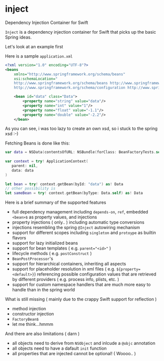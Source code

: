 # inject
Dependency Injection Container for Swift

`Inject` is a dependency injection container for Swift that picks up the basic Spring ideas.

Let's look at an example first

Here is a sample `application.xml`
```xml
<?xml version="1.0" encoding="UTF-8"?>
<beans
    xmlns="http://www.springframework.org/schema/beans"
    xsi:schemaLocation="
    http://www.springframework.org/schema/beans http://www.springframework.org/schema/beans/spring-beans-3.2.xsd
    http://www.springframework.org/schema/configuration http://www.springframework.org/schema/util/spring-util.xsd">

    <bean id="data" class="Data">
        <property name="string" value="data"/>
        <property name="int" value="1"/>
        <property name="float" value="-1.1"/>
        <property name="double" value="-2.2"/>
    </bean>
```

As you can see, i was too lazy to create an own xsd, so i stuck to the spring xsd :-)

Fetching Beans is done like this:

```swift
var data = NSData(contentsOfURL: NSBundle(forClass: BeanFactoryTests.self).URLForResource("application", withExtension: "xml")!)!
    
var context = try! ApplicationContext(
   parent: nil,
   data: data
)
        
let bean = try! context.getBean(byId: "data") as! Data
// other possibility is
let sameBean = try! context.getBean(byType: Data.self) as! Data

```

Here is a brief summary of the supported features
* full dependency management including `depends-on`, `ref`, embedded `<bean>`s as property values, and injections
* property injections ( only.. ) including automatic type conversions
* injections resembling the spring `@Inject` autowiring mechanism
* support for different scopes including `singleton`  and `protoype` as builtin flavors
* support for lazy initialized beans
* support for bean templates ( e.g. `parent="<id>"` )
* lifecycle methods ( e.g. `postConstruct` )
* `BeanPostProcessor`'s
* support for hierarchical containers, inheriting all aspects
* support for placeholder resolution in xml files ( e.g. `${property=<default>}`) referencing possible configuration values that are retrieved by different providers ( e.g. process info, plists, etc. )
* support for custom namespace handlers that are much more easy to handle than in the spring world

What is still missing ( mainly due to the crappy Swift support for reflection )
* method injection
* constructor injection
* `FactoryBean`s
* let me think...hmmm

And there are also limitations ( darn )
* all objects need to derive from `NSObject` and inlcude a `@objc` annotation
* all objects need to have a dafault `init` function
* all properties that are injected cannot be optional! ( Woooo.. )
